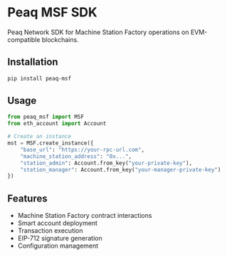 # Peaq MSF SDK

Peaq Network SDK for Machine Station Factory operations on EVM-compatible blockchains.

## Installation

```bash
pip install peaq-msf
```

## Usage

```python
from peaq_msf import MSF
from eth_account import Account

# Create an instance
mst = MSF.create_instance({
    "base_url": "https://your-rpc-url.com",
    "machine_station_address": "0x...",
    "station_admin": Account.from_key("your-private-key"),
    "station_manager": Account.from_key("your-manager-private-key")
})
```

## Features

- Machine Station Factory contract interactions
- Smart account deployment
- Transaction execution
- EIP-712 signature generation
- Configuration management 